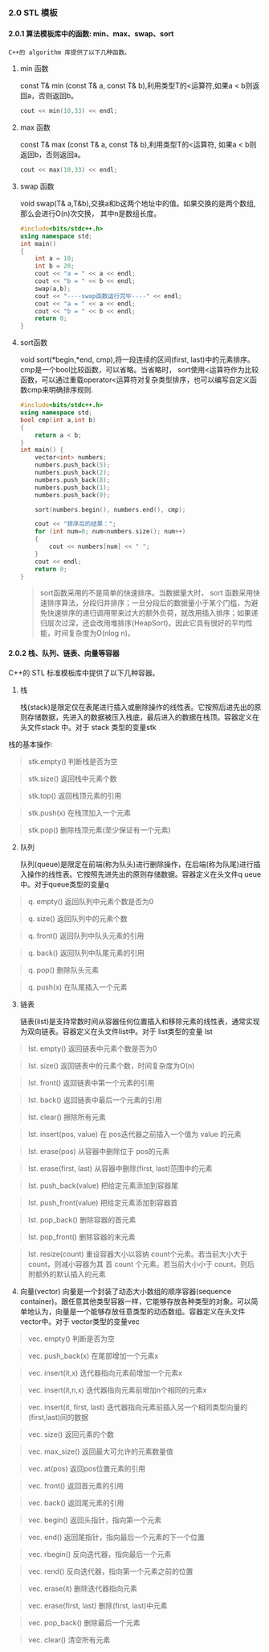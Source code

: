 ### 2.0 STL 模板
#### 2.0.1 算法模板库中的函数: min、max、swap、sort
    C++的 algorithm 库提供了以下几种函数。
1. min 函数

    const T& min (const T& a, const T& b),利用类型T的<运算符,如果a < b则返回a，否则返回b。
    ```C++
    cout << min(10,33) << endl; 
    ```
2. max 函数

    const T& max (const T& a, const T& b),利用类型T的<运算符, 如果a < b则返回b，否则返回a。
    ```C++
    cout << max(10,33) << endl; 
    ```
3. swap 函数

    void swap(T& a,T&b),交换a和b这两个地址中的值。如果交换的是两个数组,那么会进行O(n)次交换， 其中n是数组长度。
    ```C++
    #include<bits/stdc++.h> 
    using namespace std;
    int main()
    {
	    int a = 10;
	    int b = 20;
	    cout << "a = " << a << endl;
	    cout << "b = " << b << endl;
	    swap(a,b);
	    cout << "----swap函数运行完毕----" << endl;
	    cout << "a = " << a << endl;
	    cout << "b = " << b << endl;
	    return 0;
    }
    ```
4. sort函数

    void sort(*begin,*end, cmp),将一段连续的区间(first, last)中的元素排序。cmp是一个bool比较函数，可以省略。当省略时， sort使用<运算符作为比较函数，可以通过重载operator<运算符对复杂类型排序，也可以编写自定义函数cmp来明确排序规则.

    ```C++
    #include<bits/stdc++.h> 
    using namespace std;
    bool cmp(int a,int b)
    {
	    return a < b;
    }
    int main() {
        vector<int> numbers;
        numbers.push_back(5); 
        numbers.push_back(2); 
        numbers.push_back(8); 
        numbers.push_back(1); 
        numbers.push_back(9); 

        sort(numbers.begin(), numbers.end(), cmp);

        cout << "排序后的结果：";
        for (int num=0; num<numbers.size(); num++) 
	    {
            cout << numbers[num] << " ";
        }
        cout << endl;
        return 0;
    }
    ```

    > sort函数采用的不是简单的快速排序。当数据量大时， sort 函数采用快速排序算法，分段归并排序；一旦分段后的数据量小于某个门槛，为避免快速排序的递归调用带来过大的额外负荷，就改用插入排序；如果递归层次过深，还会改用堆排序(HeapSort)。因此它具有很好的平均性能，时间复杂度为O(nlog n)。


#### 2.0.2 栈、队列、链表、向量等容器
C++的 STL 标准模板库中提供了以下几种容器。
1. 栈

    栈(stack)是限定仅在表尾进行插入或删除操作的线性表。它按照后进先出的原则存储数据，先进入的数据被压入栈底，最后进入的数据在栈顶。容器定义在头文件stack 中。对于 stack 类型的变量stk

栈的基本操作:

> stk.empty() 判断栈是否为空

> stk.size() 返回栈中元素个数

> stk.top() 返回栈顶元素的引用

> stk.push(x) 在栈顶加入一个元素

> stk.pop() 删除栈顶元素(至少保证有一个元素)

2. 队列

    队列(queue)是限定在前端(称为队头)进行删除操作，在后端(称为队尾)进行插入操作的线性表。它按照先进先出的原则存储数据。容器定义在头文件q ueue中。对于queue类型的变量q

> q. empty() 返回队列中元素个数是否为0

> q. size() 返回队列中的元素个数

> q. front() 返回队列中队头元素的引用

> q. back() 返回队列中队尾元素的引用

> q. pop() 删除队头元素

> q. push(x) 在队尾插入一个元素

3. 链表

    链表(list)是支持常数时间从容器任何位置插入和移除元素的线性表，通常实现为双向链表。容器定义在头文件list中。对于 list类型的变量 lst

> lst. empty() 返回链表中元素个数是否为0

> lst. size() 返回链表中的元素个数，时间复杂度为O(n)

> lst. front() 返回链表中第一个元素的引用

> lst. back() 返回链表中最后一个元素的引用

> lst. clear() 擦除所有元素

> lst. insert(pos, value) 在 pos迭代器之前插入一个值为 value 的元素

> lst. erase(pos) 从容器中删除位于 pos的元素

> lst. erase(first, last) 从容器中删除(first, last)范围中的元素

> lst. push_back(value) 把给定元素添加到容器尾

> lst. push_front(value) 把给定元素添加到容器首

> lst. pop_back() 删除容器的首元素

> lst. pop_front() 删除容器的末元素

> lst. resize(count) 重设容器大小以容纳 count个元素。若当前大小大于 count，则减小容器为其 首 count 个元素。若当前大小小于 count，则后附额外的默认插入的元素

4. 向量(vector)
    向量是一个封装了动态大小数组的顺序容器(sequence container)。跟任意其他类型容器一样，它能够存放各种类型的对象。可以简单地认为，向量是一个能够存放任意类型的动态数组。容器定义在头文件 vector中。对于 vector类型的变量vec

> vec. empty() 判断是否为空

> vec. push_back(x) 在尾部增加一个元素x

> vec. insert(it,x) 迭代器指向元素前增加一个元素x

> vec. insert(it,n,x) 迭代器指向元素前增加n个相同的元素x

> vec. insert(it, first, last) 迭代器指向元素前插入另一个相同类型向量的(first,last)间的数据

> vec. size() 返回元素的个数

> vec. max_size() 返回最大可允许的元素数量值

> vec. at(pos) 返回pos位置元素的引用

> vec. front() 返回首元素的引用

> vec. back() 返回尾元素的引用

> vec. begin() 返回头指针，指向第一个元素

> vec. end() 返回尾指针，指向最后一个元素的下一个位置

> vec. rbegin() 反向迭代器，指向最后一个元素

> vec. rend() 反向迭代器，指向第一个元素之前的位置

> vec. erase(it) 删除迭代器指向元素

> vec. erase(first, last) 删除(first, last)中元素

> vec. pop_back() 删除最后一个元素

> vec. clear() 清空所有元素